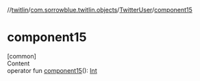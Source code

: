 //[twitlin](../../index.md)/[com.sorrowblue.twitlin.objects](../index.md)/[TwitterUser](index.md)/[component15](component15.md)



# component15  
[common]  
Content  
operator fun [component15](component15.md)(): [Int](https://kotlinlang.org/api/latest/jvm/stdlib/kotlin/-int/index.html)  



